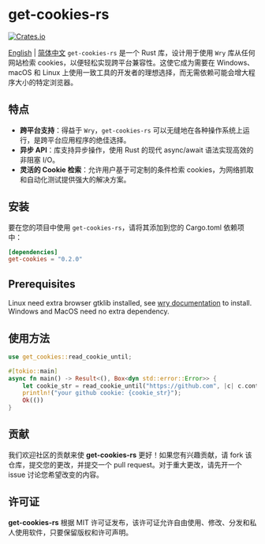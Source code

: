 # get-cookies-rs

[![Crates.io](https://img.shields.io/crates/v/get-cookies.svg)](https://crates.io/crates/get-cookies)

[English](README.md) | [简体中文](README_zh.md)
`get-cookies-rs` 是一个 Rust 库，设计用于使用 `Wry` 库从任何网站检索 cookies，以便轻松实现跨平台兼容性。这使它成为需要在 Windows、macOS 和 Linux 上使用一致工具的开发者的理想选择，而无需依赖可能会增大程序大小的特定浏览器。

## 特点

- **跨平台支持**：得益于 `Wry`，`get-cookies-rs` 可以无缝地在各种操作系统上运行，是跨平台应用程序的绝佳选择。
- **异步 API**：库支持异步操作，使用 Rust 的现代 async/await 语法实现高效的非阻塞 I/O。
- **灵活的 Cookie 检索**：允许用户基于可定制的条件检索 cookies，为网络抓取和自动化测试提供强大的解决方案。

## 安装

要在您的项目中使用 `get-cookies-rs`，请将其添加到您的 Cargo.toml 依赖项中：

```toml
[dependencies]
get-cookies = "0.2.0"
```

## Prerequisites

Linux need extra browser gtklib installed, see [wry documentation](https://github.com/tauri-apps/wry/tree/wry-v0.39.3) to install.
Windows and MacOS need no extra dependency.

## 使用方法

```rust
use get_cookies::read_cookie_until;

#[tokio::main]
async fn main() -> Result<(), Box<dyn std::error::Error>> {
    let cookie_str = read_cookie_until("https://github.com", |c| c.contains("logged_in=yes")).await?;
    println!("your github cookie: {cookie_str}");
    Ok(())
}
```

## 贡献

我们欢迎社区的贡献来使 **get-cookies-rs** 更好！如果您有兴趣贡献，请 fork 该仓库，提交您的更改，并提交一个 pull request。对于重大更改，请先开一个 issue 讨论您希望改变的内容。

## 许可证

**get-cookies-rs** 根据 MIT 许可证发布，该许可证允许自由使用、修改、分发和私人使用软件，只要保留版权和许可声明。
